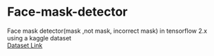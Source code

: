 # Face-mask-detector

Face mask detector(mask ,not mask, incorrect mask) in tensorflow 2.x using a kaggle dataset<br/>
[Dataset Link](https://www.kaggle.com/spandanpatnaik09/face-mask-detectormask-not-mask-incorrect-mask)
